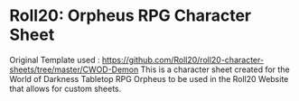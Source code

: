 # Roll20: Orpheus RPG Character Sheet
Original Template used : https://github.com/Roll20/roll20-character-sheets/tree/master/CWOD-Demon
This is a character sheet created for the World of Darkness Tabletop RPG Orpheus to be used in the Roll20 Website that allows for
custom sheets.

